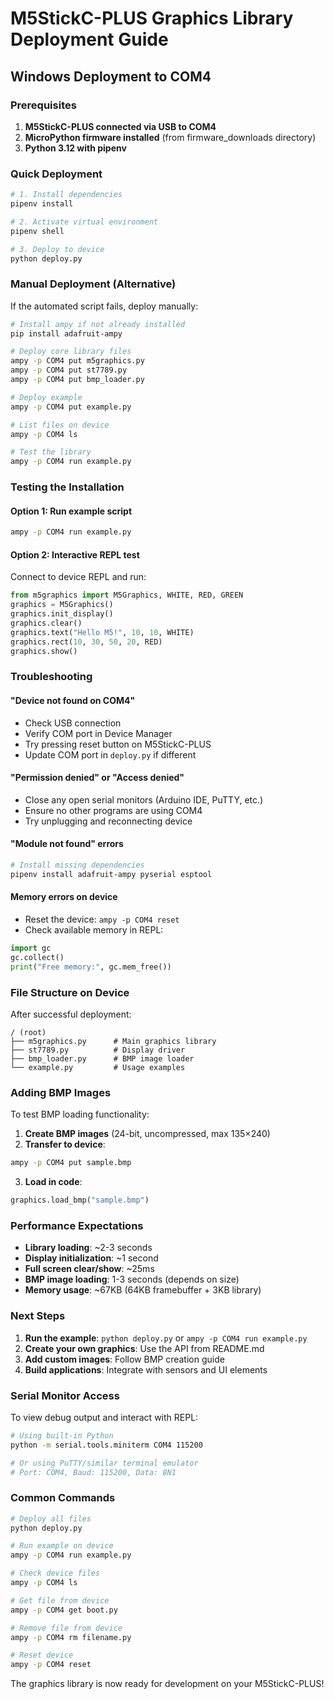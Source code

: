 # M5StickC-PLUS Graphics Library Deployment Guide

## Windows Deployment to COM4

### Prerequisites

1. **M5StickC-PLUS connected via USB to COM4**
2. **MicroPython firmware installed** (from firmware_downloads directory)
3. **Python 3.12 with pipenv**

### Quick Deployment

```bash
# 1. Install dependencies
pipenv install

# 2. Activate virtual environment  
pipenv shell

# 3. Deploy to device
python deploy.py
```

### Manual Deployment (Alternative)

If the automated script fails, deploy manually:

```bash
# Install ampy if not already installed
pip install adafruit-ampy

# Deploy core library files
ampy -p COM4 put m5graphics.py
ampy -p COM4 put st7789.py  
ampy -p COM4 put bmp_loader.py

# Deploy example
ampy -p COM4 put example.py

# List files on device
ampy -p COM4 ls

# Test the library
ampy -p COM4 run example.py
```

### Testing the Installation

#### Option 1: Run example script
```bash
ampy -p COM4 run example.py
```

#### Option 2: Interactive REPL test
Connect to device REPL and run:
```python
from m5graphics import M5Graphics, WHITE, RED, GREEN
graphics = M5Graphics()
graphics.init_display()
graphics.clear()
graphics.text("Hello M5!", 10, 10, WHITE)
graphics.rect(10, 30, 50, 20, RED)
graphics.show()
```

### Troubleshooting

#### "Device not found on COM4"
- Check USB connection
- Verify COM port in Device Manager
- Try pressing reset button on M5StickC-PLUS
- Update COM port in `deploy.py` if different

#### "Permission denied" or "Access denied"
- Close any open serial monitors (Arduino IDE, PuTTY, etc.)
- Ensure no other programs are using COM4
- Try unplugging and reconnecting device

#### "Module not found" errors
```bash
# Install missing dependencies
pipenv install adafruit-ampy pyserial esptool
```

#### Memory errors on device
- Reset the device: `ampy -p COM4 reset`
- Check available memory in REPL:
```python
import gc
gc.collect()
print("Free memory:", gc.mem_free())
```

### File Structure on Device

After successful deployment:
```
/ (root)
├── m5graphics.py      # Main graphics library
├── st7789.py          # Display driver  
├── bmp_loader.py      # BMP image loader
└── example.py         # Usage examples
```

### Adding BMP Images

To test BMP loading functionality:

1. **Create BMP images** (24-bit, uncompressed, max 135×240)
2. **Transfer to device**:
```bash
ampy -p COM4 put sample.bmp
```
3. **Load in code**:
```python
graphics.load_bmp("sample.bmp")
```

### Performance Expectations

- **Library loading**: ~2-3 seconds
- **Display initialization**: ~1 second  
- **Full screen clear/show**: ~25ms
- **BMP image loading**: 1-3 seconds (depends on size)
- **Memory usage**: ~67KB (64KB framebuffer + 3KB library)

### Next Steps

1. **Run the example**: `python deploy.py` or `ampy -p COM4 run example.py`
2. **Create your own graphics**: Use the API from README.md
3. **Add custom images**: Follow BMP creation guide
4. **Build applications**: Integrate with sensors and UI elements

### Serial Monitor Access

To view debug output and interact with REPL:
```bash
# Using built-in Python
python -m serial.tools.miniterm COM4 115200

# Or using PuTTY/similar terminal emulator
# Port: COM4, Baud: 115200, Data: 8N1
```

### Common Commands

```bash
# Deploy all files
python deploy.py

# Run example on device  
ampy -p COM4 run example.py

# Check device files
ampy -p COM4 ls

# Get file from device
ampy -p COM4 get boot.py

# Remove file from device  
ampy -p COM4 rm filename.py

# Reset device
ampy -p COM4 reset
```

The graphics library is now ready for development on your M5StickC-PLUS!